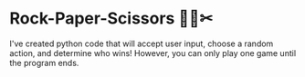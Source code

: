 # Rock-Paper-Scissors 🤘📄✂

I've created python code that will accept user input, choose a random action, and determine who wins! However, you can only play one game until the program ends.
